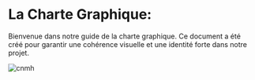 # La Charte Graphique:

Bienvenue dans notre guide de la charte graphique. Ce document a été créé pour garantir une cohérence visuelle et une identité forte dans notre projet.

<img src="/Branche fonctionelle/chartegraohique/mon_imagelogocnmh.jpg" alt="cnmh">




